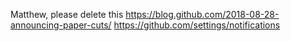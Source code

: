 Matthew, please delete this
https://blog.github.com/2018-08-28-announcing-paper-cuts/
https://github.com/settings/notifications

